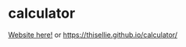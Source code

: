 # calculator
[Website here!](https://thisellie.github.io/calculator/) or https://thisellie.github.io/calculator/